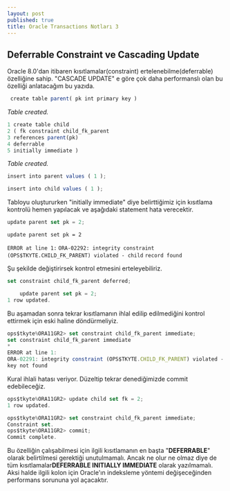 ```yaml
---
layout: post
published: true
title: Oracle Transactions Notları 3
---
```

## Deferrable Constraint ve Cascading Update

Oracle 8.0'dan itibaren kısıtlamalar(constraint) ertelenebilme(deferrable) özelliğine sahip. 
"CASCADE UPDATE" e göre çok daha performanslı olan bu özelliği anlatacağım bu yazıda.

```javascript
 create table parent( pk int primary key )
 ```
 
_Table created._


```javascript
1 create table child
2 ( fk constraint child_fk_parent
3 references parent(pk)
4 deferrable
5 initially immediate )

  ```
_Table created._

```javascript
insert into parent values ( 1 );

insert into child values ( 1 );
```


Tabloyu oluştururken "initially immediate" diye belirttiğimiz için kısıtlama kontrolü hemen yapılacak ve aşağıdaki statement hata verecektir.


```javascript
update parent set pk = 2;

```

`update parent set pk = 2`

`ERROR at line 1:`
`ORA-02292: integrity constraint (OPS$TKYTE.CHILD_FK_PARENT) violated - child`
`record found`


Şu şekilde değiştirirsek kontrol etmesini erteleyebiliriz.


```javascript
set constraint child_fk_parent deferred;
```

```javascript
	update parent set pk = 2;
1 row updated.
```


Bu aşamadan sonra tekrar kısıtlamanın ihlal edilip edilmediğini kontrol ettirmek için eski haline döndürmeliyiz.

```javascript
ops$tkyte%ORA11GR2> set constraint child_fk_parent immediate;
set constraint child_fk_parent immediate
*
ERROR at line 1:
ORA-02291: integrity constraint (OPS$TKYTE.CHILD_FK_PARENT) violated - parent
key not found
```


Kural ihlali hatası veriyor. Düzeltip tekrar denediğimizde commit edebileceğiz.

```javascript
ops$tkyte%ORA11GR2> update child set fk = 2;
1 row updated.

ops$tkyte%ORA11GR2> set constraint child_fk_parent immediate;
Constraint set.
ops$tkyte%ORA11GR2> commit;
Commit complete.
```

Bu özelliğin çalışabilmesi için ilgili kısıtlamanın en başta "**DEFERRABLE**" olarak belirtilmesi gerektiği unutulmamalı. Ancak ne olur ne olmaz diye de tüm kısıtlamalar**DEFERRABLE INITIALLY IMMEDIATE** olarak yazılmamalı. Aksi halde ilgili kolon için Oracle'ın indeksleme yöntemi değişeceğinden performans sorununa yol açacaktır.




